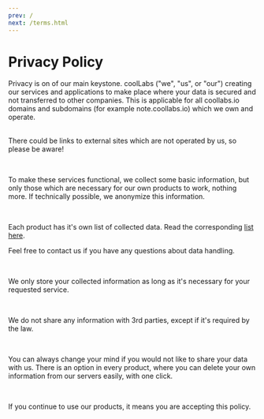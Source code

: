 ```yaml
---
prev: /
next: /terms.html
---
```

# Privacy Policy

<div class="text-justify">
Privacy is on of our main keystone. coolLabs ("we", "us", or "our") creating our services and applications to make place where your data is secured and not transferred to other companies. This is applicable for all coollabs.io domains and subdomains (for example note.coollabs.io) which we own and operate.   

<br/>
<br/>


There could be links to external sites which are not operated by us, so please be aware!

<br/>

To make these services functional, we collect some basic information, but only those which are necessary for our own products to work, nothing more. If technically possible, we anonymize this information.

<br/>

Each product has it's own list of collected data. Read the corresponding [list here](docs/).

Feel free to contact us if you have any questions about data handling.

<br/>

We only store your collected information as long as it's necessary for your requested service.

<br/>

We do not share any information with 3rd parties, except if it's required by the law.

<br/>

You can always change your mind if you would not like to share your data with us. 
There is an option in every product, where you can delete your own information from our servers easily, with one click.

<br/>

If you continue to use our products, it means you are accepting this policy.


</div>
